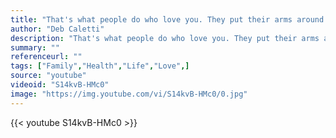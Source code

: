 ```yaml
---
title: "That's what people do who love you. They put their arms around you and love you when you're not so lovable."
author: "Deb Caletti"
description: "That's what people do who love you. They put their arms around you and love you when you're not so lovable. - Deb Caletti quotes from GetInspired365.com"
summary: ""
referenceurl: ""
tags: ["Family","Health","Life","Love",]
source: "youtube"
videoid: "S14kvB-HMc0"
image: "https://img.youtube.com/vi/S14kvB-HMc0/0.jpg"
---
```


{{< youtube S14kvB-HMc0 >}}
